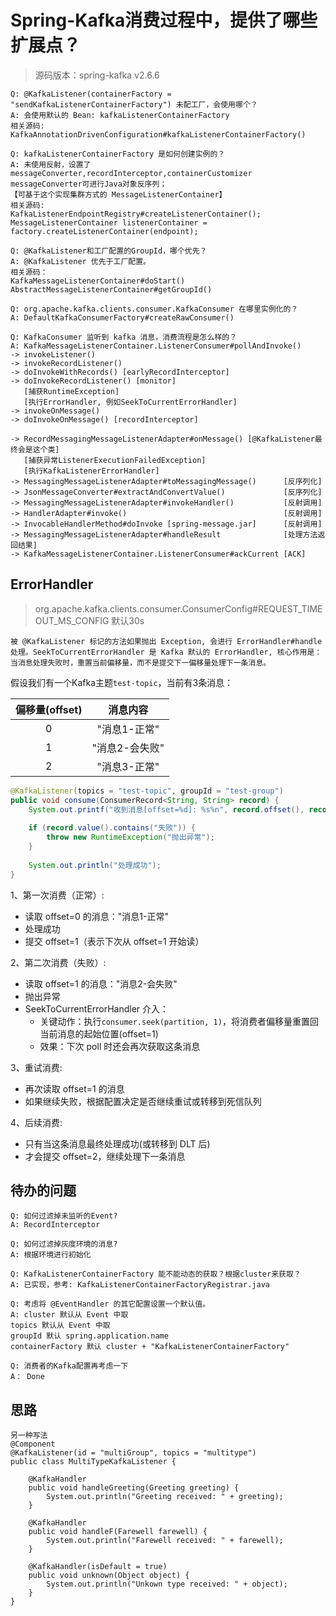 # Spring-Kafka消费过程中，提供了哪些扩展点？

> 源码版本：spring-kafka v2.6.6

```
Q: @KafkaListener(containerFactory = "sendKafkaListenerContainerFactory") 未配工厂，会使用哪个？
A: 会使用默认的 Bean: kafkaListenerContainerFactory
相关源码:
KafkaAnnotationDrivenConfiguration#kafkaListenerContainerFactory()
```



```
Q: kafkaListenerContainerFactory 是如何创建实例的？
A: 未使用反射，设置了messageConverter,recordInterceptor,containerCustomizer
messageConverter可进行Java对象反序列；
【可基于这个实现集群方式的 MessageListenerContainer】
相关源码: 
KafkaListenerEndpointRegistry#createListenerContainer();
MessageListenerContainer listenerContainer = factory.createListenerContainer(endpoint);
```



```
Q: @KafkaListener和工厂配置的GroupId，哪个优先？
A: @KafkaListener 优先于工厂配置。
相关源码：
KafkaMessageListenerContainer#doStart()
AbstractMessageListenerContainer#getGroupId()
```



```
Q: org.apache.kafka.clients.consumer.KafkaConsumer 在哪里实例化的？
A: DefaultKafkaConsumerFactory#createRawConsumer()
```



```
Q: KafkaConsumer 监听到 kafka 消息，消费流程是怎么样的？
A: KafkaMessageListenerContainer.ListenerConsumer#pollAndInvoke()
-> invokeListener()
-> invokeRecordListener()
-> doInvokeWithRecords() [earlyRecordInterceptor]
-> doInvokeRecordListener() [monitor]
   [捕获RuntimeException]
   [执行ErrorHandler, 例如SeekToCurrentErrorHandler]
-> invokeOnMessage()
-> doInvokeOnMessage() [recordInterceptor]

-> RecordMessagingMessageListenerAdapter#onMessage() [@KafkaListener最终会是这个类]
   [捕获异常ListenerExecutionFailedException]
   [执行KafkaListenerErrorHandler]
-> MessagingMessageListenerAdapter#toMessagingMessage()      [反序列化]
-> JsonMessageConverter#extractAndConvertValue()             [反序列化]
-> MessagingMessageListenerAdapter#invokeHandler()           [反射调用]
-> HandlerAdapter#invoke()                                   [反射调用]
-> InvocableHandlerMethod#doInvoke [spring-message.jar]      [反射调用]
-> MessagingMessageListenerAdapter#handleResult              [处理方法返回结果]
-> KafkaMessageListenerContainer.ListenerConsumer#ackCurrent [ACK]
```

## ErrorHandler

> org.apache.kafka.clients.consumer.ConsumerConfig#REQUEST_TIMEOUT_MS_CONFIG 默认30s

```
被 @KafkaListener 标记的方法如果抛出 Exception, 会进行 ErrorHandler#handle 处理。SeekToCurrentErrorHandler 是 Kafka 默认的 ErrorHandler, 核心作用是：当消息处理失败时，重置当前偏移量，而不是提交下一偏移量处理下一条消息。
```

假设我们有一个Kafka主题`test-topic`，当前有3条消息：

| 偏移量(offset) |    消息内容    |
| :------------: | :------------: |
|       0        |  "消息1-正常"  |
|       1        | "消息2-会失败" |
|       2        |  "消息3-正常"  |

```java
@KafkaListener(topics = "test-topic", groupId = "test-group")
public void consume(ConsumerRecord<String, String> record) {
    System.out.printf("收到消息[offset=%d]: %s%n", record.offset(), record.value());
    
    if (record.value().contains("失败")) {
        throw new RuntimeException("抛出异常");
    }
    
    System.out.println("处理成功");
}
```

1、第一次消费（正常）:

- 读取 offset=0 的消息："消息1-正常"
- 处理成功
- 提交 offset=1（表示下次从 offset=1 开始读）

2、第二次消费（失败）:

- 读取 offset=1 的消息："消息2-会失败"
- 抛出异常
- SeekToCurrentErrorHandler 介入：
  - 关键动作：执行`consumer.seek(partition, 1)`，将消费者偏移量重置回当前消息的起始位置(offset=1)
  - 效果：下次 poll 时还会再次获取这条消息

3、重试消费:

- 再次读取 offset=1 的消息
- 如果继续失败，根据配置决定是否继续重试或转移到死信队列

4、后续消费:

- 只有当这条消息最终处理成功(或转移到 DLT 后)
- 才会提交 offset=2，继续处理下一条消息



## 待办的问题

```
Q: 如何过滤掉未监听的Event?
A: RecordInterceptor

Q: 如何过滤掉灰度环境的消息?
A: 根据环境进行初始化

Q: KafkaListenerContainerFactory 能不能动态的获取？根据cluster来获取？
A: 已实现，参考: KafkaListenerContainerFactoryRegistrar.java

Q: 考虑将 @EventHandler 的其它配置设置一个默认值。
A: cluster 默认从 Event 中取
topics 默认从 Event 中取
groupId 默认 spring.application.name
containerFactory 默认 cluster + "KafkaListenerContainerFactory"

Q: 消费者的Kafka配置再考虑一下
A： Done
```

## 思路

```
另一种写法
@Component
@KafkaListener(id = "multiGroup", topics = "multitype")
public class MultiTypeKafkaListener {

    @KafkaHandler
    public void handleGreeting(Greeting greeting) {
        System.out.println("Greeting received: " + greeting);
    }

    @KafkaHandler
    public void handleF(Farewell farewell) {
        System.out.println("Farewell received: " + farewell);
    }

    @KafkaHandler(isDefault = true)
    public void unknown(Object object) {
        System.out.println("Unkown type received: " + object);
    }
}
```





